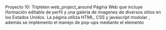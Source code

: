 Proyecto 10: Tripleten web_project_around Página Web que incluye iformación editable de perfíl y una galería de imagenes de diversos sitios en los Estados Unidos. La página utiliza HTML, CSS y javascript modular , además se implemento el manejo de pop-ups mediante el elemento <dialog>.

Tenologías empleadas
HTML5 semántico
Flexbox
Posicionamiento grid
Metodología BEM
Diseño Responsive
Javascript
Diseño orientado a objetos

https://richygdl.github.io/web_project_around/
